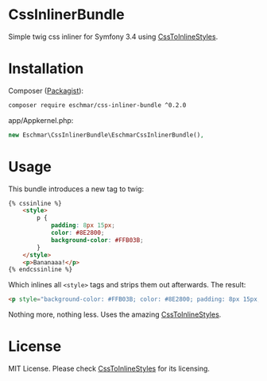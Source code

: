 # CssInlinerBundle
Simple twig css inliner for Symfony 3.4 using [CssToInlineStyles](https://github.com/tijsverkoyen/CssToInlineStyles).

# Installation
Composer (<a href="https://packagist.org/packages/eschmar/css-inliner-bundle" target="_blank">Packagist</a>):
```sh
composer require eschmar/css-inliner-bundle ^0.2.0
```

app/Appkernel.php:
```php
new Eschmar\CssInlinerBundle\EschmarCssInlinerBundle(),
```

# Usage
This bundle introduces a new tag to twig:

```html
{% cssinline %}
    <style>
        p {
            padding: 8px 15px;
            color: #8E2800;
            background-color: #FFB03B;
        }
    </style>
    <p>Bananaaa!</p>
{% endcssinline %}
```

Which inlines all ``<style>`` tags and strips them out afterwards. The result:

```html
<p style="background-color: #FFB03B; color: #8E2800; padding: 8px 15px;">Bananaaa!</p>
```

Nothing more, nothing less. Uses the amazing [CssToInlineStyles](https://github.com/tijsverkoyen/CssToInlineStyles).

# License
MIT License. Please check [CssToInlineStyles](https://github.com/tijsverkoyen/CssToInlineStyles) for its licensing.
